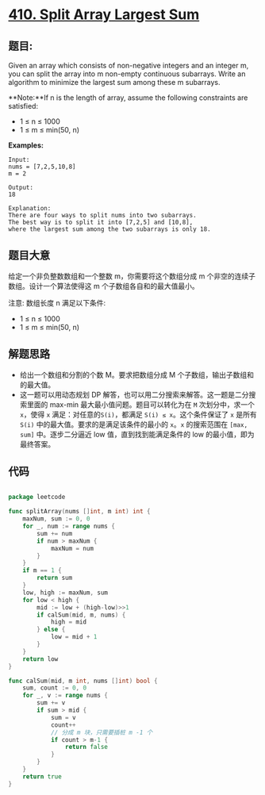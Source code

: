 # [410. Split Array Largest Sum](https://leetcode.com/problems/split-array-largest-sum/)


## 题目:

Given an array which consists of non-negative integers and an integer m, you can split the array into m non-empty continuous subarrays. Write an algorithm to minimize the largest sum among these m subarrays.

**Note:**If n is the length of array, assume the following constraints are satisfied:

- 1 ≤ n ≤ 1000
- 1 ≤ m ≤ min(50, n)

**Examples:**

    Input:
    nums = [7,2,5,10,8]
    m = 2
    
    Output:
    18
    
    Explanation:
    There are four ways to split nums into two subarrays.
    The best way is to split it into [7,2,5] and [10,8],
    where the largest sum among the two subarrays is only 18.


## 题目大意


给定一个非负整数数组和一个整数 m，你需要将这个数组分成 m 个非空的连续子数组。设计一个算法使得这 m 个子数组各自和的最大值最小。

注意:
数组长度 n 满足以下条件:

- 1 ≤ n ≤ 1000
- 1 ≤ m ≤ min(50, n)



## 解题思路

- 给出一个数组和分割的个数 M。要求把数组分成 M 个子数组，输出子数组和的最大值。
- 这一题可以用动态规划 DP 解答，也可以用二分搜索来解答。这一题是二分搜索里面的 max-min 最大最小值问题。题目可以转化为在 `M` 次划分中，求一个 `x`，使得 `x` 满足：对任意的`S(i)`，都满足 `S(i) ≤ x`。这个条件保证了 `x` 是所有 `S(i)` 中的最大值。要求的是满足该条件的最小的 `x`。`x` 的搜索范围在 `[max, sum]` 中。逐步二分逼近 low 值，直到找到能满足条件的 low 的最小值，即为最终答案。


## 代码

```go

package leetcode

func splitArray(nums []int, m int) int {
	maxNum, sum := 0, 0
	for _, num := range nums {
		sum += num
		if num > maxNum {
			maxNum = num
		}
	}
	if m == 1 {
		return sum
	}
	low, high := maxNum, sum
	for low < high {
		mid := low + (high-low)>>1
		if calSum(mid, m, nums) {
			high = mid
		} else {
			low = mid + 1
		}
	}
	return low
}

func calSum(mid, m int, nums []int) bool {
	sum, count := 0, 0
	for _, v := range nums {
		sum += v
		if sum > mid {
			sum = v
			count++
			// 分成 m 块，只需要插桩 m -1 个
			if count > m-1 {
				return false
			}
		}
	}
	return true
}

```